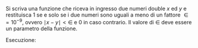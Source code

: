 
Si scriva una funzione che riceva in ingresso due numeri double $x$ ed $y$ e restituisca $1$ se e solo se i due numeri sono uguali a meno di un fattore $\in = 10^{-9}$, ovvero
$\mid x − y\mid < \in$ e 0 in caso contrario. Il valore di $\in$ deve essere un parametro della funzione.

Esecuzione:
```c

```